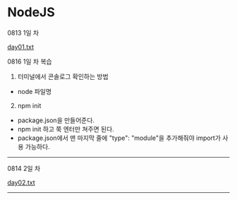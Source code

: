 # NodeJS

0813 1일 차

[day01.txt](https://github.com/hyounji375/NodeJS/files/9333037/day01.txt)

0816 1일 차 복습

1. 터미널에서 콘솔로그 확인하는 방법
  - node 파일명
 
2. npm init
  - package.json을 만들어준다.
  - npm init 하고 쭉 엔터만 쳐주면 된다.
  - package.json에서 맨 마지막 줄에 "type": "module"을 추가해줘야 import가 사용 가능하다.
--------------------------------------------------------------------------------------------------------------------------------------

0814 2일 차

[day02.txt](https://github.com/hyounji375/NodeJS/files/9333039/day02.txt)

--------------------------------------------------------------------------------------------------------------------------------------
